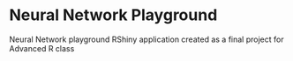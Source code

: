 # Neural Network Playground
Neural Network playground RShiny application created as a final project for Advanced R class 
